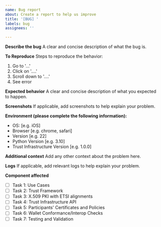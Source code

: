 ```yaml
---
name: Bug report
about: Create a report to help us improve
title: '[BUG] '
labels: bug
assignees: ''

---
```


**Describe the bug**
A clear and concise description of what the bug is.

**To Reproduce**
Steps to reproduce the behavior:
1. Go to '...'
2. Click on '....'
3. Scroll down to '....'
4. See error

**Expected behavior**
A clear and concise description of what you expected to happen.

**Screenshots**
If applicable, add screenshots to help explain your problem.

**Environment (please complete the following information):**
 - OS: [e.g. iOS]
 - Browser [e.g. chrome, safari]
 - Version [e.g. 22]
 - Python Version [e.g. 3.10]
 - Trust Infrastructure Version [e.g. 1.0.0]

**Additional context**
Add any other context about the problem here.

**Logs**
If applicable, add relevant logs to help explain your problem.

**Component affected**
- [ ] Task 1: Use Cases
- [ ] Task 2: Trust Framework
- [ ] Task 3: X.509 PKI with ETSI alignments
- [ ] Task 4: Trust Infrastructure API
- [ ] Task 5: Participants' Certificates and Policies
- [ ] Task 6: Wallet Conformance/Interop Checks
- [ ] Task 7: Testing and Validation
